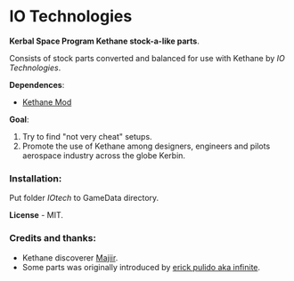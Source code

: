 IO Technologies
=================

**Kerbal Space Program Kethane stock-a-like parts**.

Consists of stock parts converted and balanced for use with Kethane by *IO Technologies*.

**Dependences**:
* [Kethane Mod](https://github.com/Majiir/Kethane)

**Goal**:
1. Try to find "not very cheat" setups.
2. Promote the use of Kethane among designers, engineers and pilots aerospace industry across the globe Kerbin. 

### Installation:
Put folder *IOtech* to GameData directory.

**License** - MIT.

### Credits and thanks:
* Kethane discoverer [Majiir](https://github.com/Majiir/Kethane).
* Some parts was originally introduced by [erick pulido aka infinite](http://kerbal-space-parts.com/space/modpart-kethane-generator-by-infinite-84.html).

